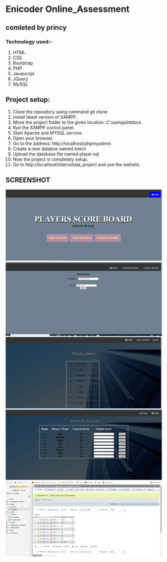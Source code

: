 # Enicoder Online_Assessment
## comleted by princy
### Technology used:-
1. HTML
2. CSS
3. Bootstrap
4. PHP
5. Javascript
6. JQuery
7. MySQL
## Project setup:
1. Clone the repository using command git clone
2. Install latest version of XAMPP.
3. Move the project folder to the given location: C:\xampp\htdocs
4. Run the XAMPP control panel.
5. Start Apache and MYSQL service.
6. Open your browser.
7. Go to the address: http://localhost/phpmyadmin
8. Create a new databse named intern
9. Upload the database file named player.sql
10. Now the project is completely setup.
11. Go to http://localhost/internshala_project and use the website.

## SCREENSHOT
![Alt Text](https://github.com/Princy06/Assessment/blob/main/screenshot/assgn1.png)
![](https://github.com/Princy06/Assessment/blob/main/screenshot/assgn2.png)
![](https://github.com/Princy06/Assessment/blob/main/screenshot/assign3.png)
![](https://github.com/Princy06/Assessment/blob/main/screenshot/assign4.png)
![](https://github.com/Princy06/Assessment/blob/main/screenshot/assgn5.png)
